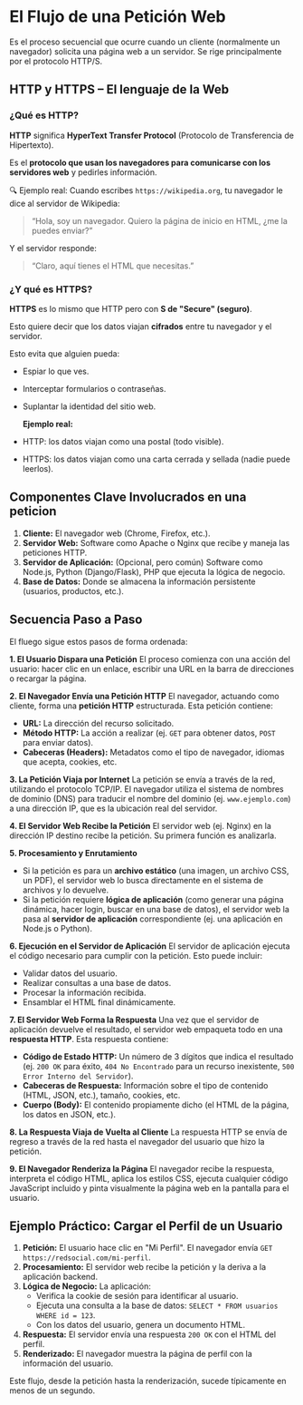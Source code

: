 # El Flujo de una Petición Web

Es el proceso secuencial que ocurre cuando un cliente (normalmente un navegador) solicita una página web a un servidor. Se rige principalmente por el protocolo HTTP/S.

## HTTP y HTTPS – El lenguaje de la Web

### ¿Qué es HTTP?

**HTTP** significa **HyperText Transfer Protocol** (Protocolo de Transferencia de Hipertexto).

Es el **protocolo que usan los navegadores para comunicarse con los servidores web** y pedirles información.

🔍 Ejemplo real:
Cuando escribes `https://wikipedia.org`, tu navegador le dice al servidor de Wikipedia:

> “Hola, soy un navegador. Quiero la página de inicio en HTML, ¿me la puedes enviar?”

Y el servidor responde:

> “Claro, aquí tienes el HTML que necesitas.”

### ¿Y qué es HTTPS?

**HTTPS** es lo mismo que HTTP pero con **S de "Secure" (seguro)**.

Esto quiere decir que los datos viajan **cifrados** entre tu navegador y el servidor.

Esto evita que alguien pueda:

- Espiar lo que ves.
- Interceptar formularios o contraseñas.
- Suplantar la identidad del sitio web.

  **Ejemplo real:**

- HTTP: los datos viajan como una postal (todo visible).
- HTTPS: los datos viajan como una carta cerrada y sellada (nadie puede leerlos).

## Componentes Clave Involucrados en una peticion

1.  **Cliente:** El navegador web (Chrome, Firefox, etc.).
2.  **Servidor Web:** Software como Apache o Nginx que recibe y maneja las peticiones HTTP.
3.  **Servidor de Aplicación:** (Opcional, pero común) Software como Node.js, Python (Django/Flask), PHP que ejecuta la lógica de negocio.
4.  **Base de Datos:** Donde se almacena la información persistente (usuarios, productos, etc.).

## Secuencia Paso a Paso

El fluego sigue estos pasos de forma ordenada:

**1. El Usuario Dispara una Petición**
El proceso comienza con una acción del usuario: hacer clic en un enlace, escribir una URL en la barra de direcciones o recargar la página.

**2. El Navegador Envía una Petición HTTP**
El navegador, actuando como cliente, forma una **petición HTTP** estructurada. Esta petición contiene:

- **URL:** La dirección del recurso solicitado.
- **Método HTTP:** La acción a realizar (ej. `GET` para obtener datos, `POST` para enviar datos).
- **Cabeceras (Headers):** Metadatos como el tipo de navegador, idiomas que acepta, cookies, etc.

**3. La Petición Viaja por Internet**
La petición se envía a través de la red, utilizando el protocolo TCP/IP. El navegador utiliza el sistema de nombres de dominio (DNS) para traducir el nombre del dominio (ej. `www.ejemplo.com`) a una dirección IP, que es la ubicación real del servidor.

**4. El Servidor Web Recibe la Petición**
El servidor web (ej. Nginx) en la dirección IP destino recibe la petición. Su primera función es analizarla.

**5. Procesamiento y Enrutamiento**

- Si la petición es para un **archivo estático** (una imagen, un archivo CSS, un PDF), el servidor web lo busca directamente en el sistema de archivos y lo devuelve.
- Si la petición requiere **lógica de aplicación** (como generar una página dinámica, hacer login, buscar en una base de datos), el servidor web la pasa al **servidor de aplicación** correspondiente (ej. una aplicación en Node.js o Python).

**6. Ejecución en el Servidor de Aplicación**
El servidor de aplicación ejecuta el código necesario para cumplir con la petición. Esto puede incluir:

- Validar datos del usuario.
- Realizar consultas a una base de datos.
- Procesar la información recibida.
- Ensamblar el HTML final dinámicamente.

**7. El Servidor Web Forma la Respuesta**
Una vez que el servidor de aplicación devuelve el resultado, el servidor web empaqueta todo en una **respuesta HTTP**. Esta respuesta contiene:

- **Código de Estado HTTP:** Un número de 3 dígitos que indica el resultado (ej. `200 OK` para éxito, `404 No Encontrado` para un recurso inexistente, `500 Error Interno del Servidor`).
- **Cabeceras de Respuesta:** Información sobre el tipo de contenido (HTML, JSON, etc.), tamaño, cookies, etc.
- **Cuerpo (Body):** El contenido propiamente dicho (el HTML de la página, los datos en JSON, etc.).

**8. La Respuesta Viaja de Vuelta al Cliente**
La respuesta HTTP se envía de regreso a través de la red hasta el navegador del usuario que hizo la petición.

**9. El Navegador Renderiza la Página**
El navegador recibe la respuesta, interpreta el código HTML, aplica los estilos CSS, ejecuta cualquier código JavaScript incluido y pinta visualmente la página web en la pantalla para el usuario.

## Ejemplo Práctico: Cargar el Perfil de un Usuario

1.  **Petición:** El usuario hace clic en "Mi Perfil". El navegador envía `GET https://redsocial.com/mi-perfil`.
2.  **Procesamiento:** El servidor web recibe la petición y la deriva a la aplicación backend.
3.  **Lógica de Negocio:** La aplicación:
    - Verifica la cookie de sesión para identificar al usuario.
    - Ejecuta una consulta a la base de datos: `SELECT * FROM usuarios WHERE id = 123`.
    - Con los datos del usuario, genera un documento HTML.
4.  **Respuesta:** El servidor envía una respuesta `200 OK` con el HTML del perfil.
5.  **Renderizado:** El navegador muestra la página de perfil con la información del usuario.

Este flujo, desde la petición hasta la renderización, sucede típicamente en menos de un segundo.
